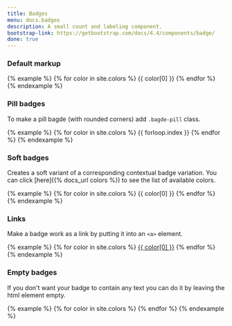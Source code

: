 ```yaml
---
title: Badges
menu: docs.badges
description: A small count and labeling component.
bootstrap-link: https://getbootstrap.com/docs/4.4/components/badge/
done: true
---
```


### Default markup

{% example %}
{% for color in site.colors %}
<span class="badge bg-{{ color[0] }}">{{ color[0] }}</span>
{% endfor %}
{% endexample %}

### Pill badges

To make a pill bagde (with rounded corners) add `.bagde-pill` class.

{% example %}
{% for color in site.colors %}
<span class="badge badge-pill bg-{{ color[0] }}">{{ forloop.index }}</span>
{% endfor %}
{% endexample %}


### Soft badges

Creates a soft variant of a corresponding contextual badge variation. You can click [here]({% docs_url colors %}) to see the list of available colors.

{% example %}
{% for color in site.colors %}
<span class="badge bg-{{ color[0] }}-lt">{{ color[0] }}</span>
{% endfor %}
{% endexample %}


### Links

Make a badge work as a link by putting it into an `<a>` element.

{% example %}
{% for color in site.colors %}
<a href="#" class="badge bg-{{ color[0] }}">{{ color[0] }}</a>
{% endfor %}
{% endexample %}


### Empty badges

If you don't want your badge to contain any text you can do it by leaving the html element empty.

{% example %}
{% for color in site.colors %}
<a href="#" class="badge bg-{{ color[0] }}"></a>
{% endfor %}
{% endexample %}
